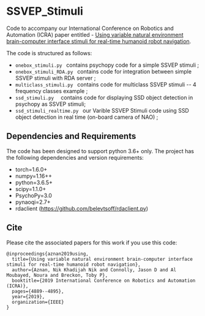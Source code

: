 # SSVEP_Stimuli

Code to accompany our International Conference on Robotics and Automation (ICRA) paper entitled -
[Using variable natural environment brain-computer interface stimuli for real-time humanoid robot navigation](https://arxiv.org/pdf/1811.10280.pdf).

The code is structured as follows:

- `onebox_stimuli.py ` contains psychopy code for a simple SSVEP stimuli ; 
- `onebox_stimuli_RDA.py ` contains code for integration between simple SSVEP stimuli with RDA server ;
- `multiclass_stimuli.py ` contains code for multiclass SSVEP stimuli -- 4 frequency classes example ;
- `ssd_stimuli.py  ` contains code for displaying SSD object detection in psychopy as SSVEP stimuli;
- `ssd_stimuli_realtime.py ` our Varible SSVEP Stimuli code using SSD object detection in real time (on-board camera of NAO) ;

## Dependencies and Requirements
The code has been designed to support python 3.6+ only. The project has the following dependencies and version requirements:

- torch=1.6.0+
- numpy=1.16++
- python=3.6.5+
- scipy=1.1.0+
- PsychoPy=3.0
- pynaoqi=2.7+
- rdaclient (https://github.com/belevtsoff/rdaclient.py)

## Cite

Please cite the associated papers for this work if you use this code:

```
@inproceedings{aznan2019using,
  title={Using variable natural environment brain-computer interface stimuli for real-time humanoid robot navigation},
  author={Aznan, Nik Khadijah Nik and Connolly, Jason D and Al Moubayed, Noura and Breckon, Toby P},
  booktitle={2019 International Conference on Robotics and Automation (ICRA)},
  pages={4889--4895},
  year={2019},
  organization={IEEE}
}

```
